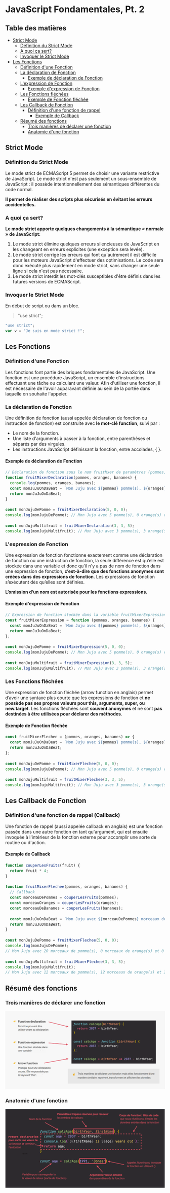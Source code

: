 # JavaScript Fondamentales, Pt. 2

## Table des matières

- [Strict Mode](#strict-mode)
  - [Définition du Strict Mode](#définition-du-strict-mode)
  - [A quoi ça sert?](#a-quoi-ça-sert)
  - [Invoquer le Strict Mode](#invoquer-le-strict-mode)
- [Les Fonctions](#les-fonctions)
  - [Définition d'une Fonction](#définition-dune-fonction)
  - [La déclaration de Fonction](#la-déclaration-de-fonction)
    - [Exemple de déclaration de Fonction](#exemple-de-déclaration-de-fonction)
  - [L'expression de Fonction](#lexpression-de-fonction)
    - [Exemple d'expression de Fonction](#exemple-dexpression-de-fonction)
  - [Les Fonctions fléchées](#les-fonctions-fléchées)
    - [Exemple de Fonction fléchée](#exemple-de-fonction-fléchée)
  - [Les Callback de Fonction](#les-callback-de-fonction)
    - [Définition d'une fonction de rappel](#définition-dune-fonction-de-rappel-callback)
      - [Exemple de Callback](#exemple-de-callback)
  - [Résumé des fonctions](#résumé-des-fonctions)
    - [Trois manières de déclarer une fonction](#trois-manières-de-déclarer-une-fonction)
    - [Anatomie d'une fonction](#anatomie-dune-fonction)

## Strict Mode

### Définition du Strict Mode

Le mode strict de ECMAScript 5 permet de choisir une variante restrictive de JavaScript. Le mode strict n'est pas seulement un sous-ensemble de JavaScript : il possède intentionnellement des sémantiques différentes du code normal.

**Il permet de réaliser des scripts plus sécurisés en évitant les erreurs accidentelles.**

### A quoi ça sert?

**Le mode strict apporte quelques changements à la sémantique « normale » de JavaScript:**

1. Le mode strict élimine quelques erreurs silencieuses de JavaScript en les changeant en erreurs explicites (une exception sera levée).
2. Le mode strict corrige les erreurs qui font qu'autrement il est difficile pour les moteurs JavaScript d'effectuer des optimisations. Le code sera donc exécuté plus rapidement en mode strict, sans changer une seule ligne si cela n'est pas nécessaire.
3. Le mode strict interdit les mot-clés susceptibles d'être définis dans les futures versions de ECMAScript.

### Invoquer le Strict Mode

En début de script ou dans un bloc.

> "use strict";

```js
"use strict";
var v = "Je suis en mode strict !";
```

## Les Fonctions

### Définition d'une Fonction

Les fonctions font partie des briques fondamentales de JavaScript. Une fonction est une procédure JavaScript, un ensemble d'instructions effectuant une tâche ou calculant une valeur. Afin d'utiliser une fonction, il est nécessaire de l'avoir auparavant définie au sein de la portée dans laquelle on souhaite l'appeler.

### La déclaration de Fonction

Une définition de fonction (aussi appelée déclaration de fonction ou instruction de fonction) est construite avec **le mot-clé function**, suivi par :

- Le nom de la fonction.
- Une liste d'arguments à passer à la fonction, entre parenthèses et séparés par des virgules.
- Les instructions JavaScript définissant la fonction, entre accolades, { }.

#### Exemple de déclaration de Fonction

```js
// Déclaration de fonction sous le nom fruitMxer de paramètres (pommes, oranges, bananes)
function fruitMixerDeclaration(pommes, oranges, bananes) {
  console.log(pommes, oranges, bananes);
  const monJuJuOnDaBeat = `Mon Juju avec ${pommes} pomme(s), ${oranges} orange(s) et ${bananes} banane(s).`;
  return monJuJuOnDaBeat;
}

const monJujuDePomme = fruitMixerDeclaration(5, 0, 0);
console.log(monJujuDePomme); // Mon Juju avec 5 pomme(s), 0 orange(s) et 0 banane(s).

const monJujuMultifruit = fruitMixerDeclaration(3, 3, 5);
console.log(monJujuMultifruit); // Mon Juju avec 3 pomme(s), 3 orange(s) et 5 banane(s).
```

### L'expression de Fonction

Une expression de fonction fonctionne exactement comme une déclaration de fonction ou une instruction de fonction, la seule différence est qu’elle est stockée dans une variable et donc qu'il n'y a pas de nom de fonction dans une expression de fonction, **c’est-à-dire que des fonctions anonymes sont créées dans des expressions de fonction**. Les expressions de fonction s’exécutent dès qu’elles sont définies.

**L’omission d’un nom est autorisée pour les fonctions expressions.**

#### Exemple d'expression de Fonction

```js
// Expression de fonction stockée dans la variable fruitMixerExpression de paramètres (pommes, oranges, bananes)
const fruitMixerExpression = function (pommes, oranges, bananes) {
  const monJuJuOnDaBeat = `Mon Juju avec ${pommes} pomme(s), ${oranges} orange(s) et ${bananes} banane(s).`;
  return monJuJuOnDaBeat;
};

const monJujuDePomme = fruitMixerExpression(5, 0, 0);
console.log(monJujuDePomme); // Mon Juju avec 5 pomme(s), 0 orange(s) et 0 banane(s).

const monJujuMultifruit = fruitMixerExpression(3, 3, 5);
console.log(monJujuMultifruit); // Mon Juju avec 3 pomme(s), 3 orange(s) et 5 banane(s).
```

### Les Fonctions fléchées

Une expression de fonction fléchée (arrow function en anglais) permet d’avoir une syntaxe plus courte que les expressions de fonction et **ne possède pas ses propres valeurs pour this, arguments, super, ou new.target**. Les fonctions fléchées sont **souvent anonymes** et ne sont **pas destinées à être utilisées pour déclarer des méthodes**.

#### Exemple de Fonction fléchée

```js
const fruitMixerFlechee = (pommes, oranges, bananes) => {
  const monJuJuOnDaBeat = `Mon Juju avec ${pommes} pomme(s), ${oranges} orange(s) et ${bananes} banane(s).`;
  return monJuJuOnDaBeat;
};

const monJujuDePomme = fruitMixerFlechee(5, 0, 0);
console.log(monJujuDePomme); // Mon Juju avec 5 pomme(s), 0 orange(s) et 0 banane(s).

const monJujuMultifruit = fruitMixerFlechee(3, 3, 5);
console.log(monJujuMultifruit); // Mon Juju avec 3 pomme(s), 3 orange(s) et 5 banane(s).
```

## Les Callback de Fonction

### Définition d'une fonction de rappel (Callback)

Une fonction de rappel (aussi appelée callback en anglais) est une fonction passée dans une autre fonction en tant qu'argument, qui est ensuite invoquée à l'intérieur de la fonction externe pour accomplir une sorte de routine ou d'action.

#### Exemple de Callback

```js
function couperLesFruits(fruit) {
  return fruit * 4;
}

function fruitMixerFlechee(pommes, oranges, bananes) {
  // Callback
  const morceauDePommes = couperLesFruits(pommes);
  const morceauOranges = couperLesFruits(oranges);
  const morceauDeBananes = couperLesFruits(bananes);

  const monJuJuOnDaBeat = `Mon Juju avec ${morceauDePommes} morceaux de pomme(s), ${morceauOranges} morceaux de orange(s) et ${morceauDeBananes} morceaux de banane(s).`;
  return monJuJuOnDaBeat;
}

const monJujuDePomme = fruitMixerFlechee(5, 0, 0);
console.log(monJujuDePomme);
// Mon Juju avec 20 morceaux de pomme(s), 0 morceaux de orange(s) et 0 morceaux de banane(s).

const monJujuMultifruit = fruitMixerFlechee(3, 3, 5);
console.log(monJujuMultifruit);
// Mon Juju avec 12 morceaux de pomme(s), 12 morceaux de orange(s) et 20 morceaux de banane(s).
```

## Résumé des fonctions

### Trois manières de déclarer une fonction

![Trois manières de déclarer une fonction](img/trois-manieres-de-declarer-des-fonctions.png)

### Anatomie d'une fonction

![Anatomie d'une fonction](img/Anatomie-de-fonction.png)
